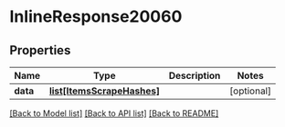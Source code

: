 # InlineResponse20060

## Properties
Name | Type | Description | Notes
------------ | ------------- | ------------- | -------------
**data** | [**list[ItemsScrapeHashes]**](ItemsScrapeHashes.md) |  | [optional] 

[[Back to Model list]](../README.md#documentation-for-models) [[Back to API list]](../README.md#documentation-for-api-endpoints) [[Back to README]](../README.md)

